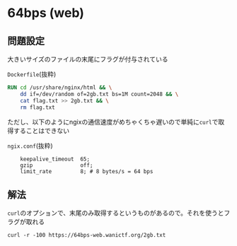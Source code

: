 # 64bps (web)

## 問題設定
大きいサイズのファイルの末尾にフラグが付与されている

`Dockerfile`(抜粋)
```Dockerfile
RUN cd /usr/share/nginx/html && \
    dd if=/dev/random of=2gb.txt bs=1M count=2048 && \
    cat flag.txt >> 2gb.txt && \
    rm flag.txt
```
ただし、以下のようにngixの通信速度がめちゃくちゃ遅いので単純に`curl`で取得することはできない

`ngix.conf`(抜粋)
```
    keepalive_timeout  65;
    gzip               off;
    limit_rate         8; # 8 bytes/s = 64 bps
```

## 解法
`curl`のオプションで、末尾のみ取得するというものがあるので。それを使うとフラグが取れる

```curl -r -100 https://64bps-web.wanictf.org/2gb.txt```
